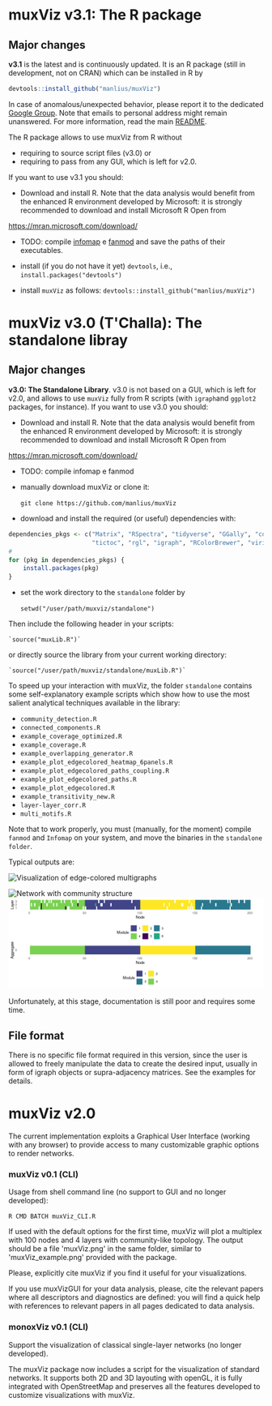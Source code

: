 # muxViz v3.1: The R package

## Major changes

**v3.1** is the latest and is continuously updated. It is an R package (still in development, not on CRAN) which can be installed in R by

```R
devtools::install_github("manlius/muxViz")
```

In case of anomalous/unexpected behavior, please report it to the dedicated [Google Group](https://groups.google.com/forum/#!forum/muxviz). Note that emails to personal address might remain unanswered. 
For more information, read the main [README](./README.md).

The R package allows to use muxViz from R without 

* requiring to source script files (v3.0) or
* requiring to pass from any GUI, which is left for v2.0. 

If you want to use v3.1 you should:

* Download and install R. Note that the data analysis would benefit from the enhanced R environment developed by Microsoft: it is strongly recommended to download and install Microsoft R Open from

<https://mran.microsoft.com/download/>

* TODO: compile [infomap]() e [fanmod]() and save the paths of their executables.

* install (if you do not have it yet) `devtools`, i.e., `install.packages("devtools")`

* install `muxViz` as follows: `devtools::install_github("manlius/muxViz")`


# muxViz v3.0 (T'Challa): The standalone libray

## Major changes

**v3.0: The Standalone Library**. v3.0 is not based on a GUI, which is left for v2.0, and allows to use `muxViz` fully from R scripts (with `igraph`and `ggplot2` packages, for instance). If you want to use v3.0 you should:

* Download and install R. Note that the data analysis would benefit from the enhanced R environment developed by Microsoft: it is strongly recommended to download and install Microsoft R Open from

<https://mran.microsoft.com/download/>

* TODO: compile infomap e fanmod

* manually download muxViz or clone it:

	`git clone https://github.com/manlius/muxViz`

* download and install the required (or useful) dependencies with:

```R
dependencies_pkgs <- c("Matrix", "RSpectra", "tidyverse", "GGally", "compiler", "ggraph", 
                       "tictoc", "rgl", "igraph", "RColorBrewer", "viridis", "corrplot")
#                       
for (pkg in dependencies_pkgs) {
	install.packages(pkg)
}
```
		
* set the work directory to the `standalone` folder by
  
  `setwd("/user/path/muxviz/standalone")`

Then include the following header in your scripts:

	`source("muxLib.R")`

or directly source the library from your current working directory:

	`source("/user/path/muxviz/standalone/muxLib.R")`

To speed up your interaction with muxViz, the folder `standalone` contains some self-explanatory example scripts which show how to use the most salient analytical techniques available in the library:

* `community_detection.R`
* `connected_components.R`
* `example_coverage_optimized.R`
* `example_coverage.R`
* `example_overlapping_generator.R`
* `example_plot_edgecolored_heatmap_6panels.R`
* `example_plot_edgecolored_paths_coupling.R`
* `example_plot_edgecolored_paths.R`
* `example_plot_edgecolored.R`
* `example_transitivity_new.R`
* `layer-layer_corr.R`
* `multi_motifs.R`

Note that to work properly, you must (manually, for the moment) compile `fanmod` and `Infomap` on your system, and move the binaries in the `standalone folder`. 

Typical outputs are:

![Visualization of edge-colored multigraphs](man/figures/mux_sbm_heatmaps.png "Visualization of edge-colored multigraphs")

![Network with community structure](man/figures/multi_sbm_infomap.png "Network with community structure")
![Partition analysis](man/figures/multi_sbm_infomap_table.png "Partition analysis")


Unfortunately, at this stage, documentation is still poor and requires some time.

## File format

There is no specific file format required in this version, since the user is allowed to freely manipulate the data to create the desired input, usually in form of igraph objects or supra-adjacency matrices. See the examples for details. 


# muxViz v2.0


The current implementation exploits a Graphical User Interface (working with any browser) to provide access to many customizable graphic options to render networks.

### muxViz v0.1 (CLI)

Usage from shell command line (no support to GUI and no longer developed):

	R CMD BATCH muxViz_CLI.R

If used with the default options for the first time, muxViz will plot a multiplex with 100 nodes and 4 layers with community-like topology. The output should be a file 'muxViz.png' in the same folder, similar to 'muxViz_example.png' provided with the package.

Please, explicitly cite muxViz if you find it useful for your visualizations.

If you use muxVizGUI for your data analysis, please, cite the relevant papers where all descriptors and diagnostics are defined: you will find a quick help with references to relevant papers in all pages dedicated to data analysis.


### monoxViz v0.1 (CLI)

Support the visualization of classical single-layer networks (no longer developed).

The muxViz package now includes a script for the visualization of standard networks. It supports both 2D and 3D layouting with openGL, it is fully integrated with OpenStreetMap and preserves all the features developed to customize visualizations with muxViz.
